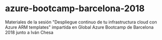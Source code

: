 # azure-bootcamp-barcelona-2018
Materiales de la sesión "Despliegue continuo de tu infrastructura cloud con Azure ARM templates" impartida en Global Azure Bootcamp de Barcelona 2018 junto a Iván Chesa
